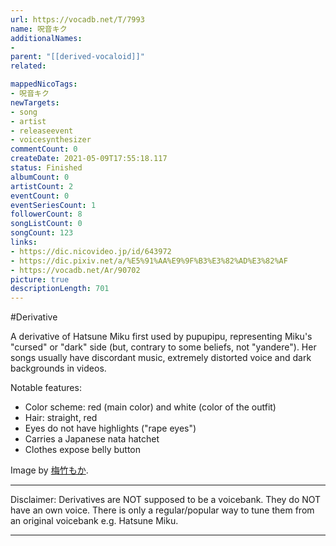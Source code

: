 ```yaml
---
url: https://vocadb.net/T/7993
name: 呪音キク
additionalNames: 
- 
parent: "[[derived-vocaloid]]"
related:

mappedNicoTags:
- 呪音キク
newTargets:
- song
- artist
- releaseevent
- voicesynthesizer
commentCount: 0
createDate: 2021-05-09T17:55:18.117
status: Finished
albumCount: 0
artistCount: 2
eventCount: 0
eventSeriesCount: 1
followerCount: 8
songListCount: 0
songCount: 123
links: 
- https://dic.nicovideo.jp/id/643972
- https://dic.pixiv.net/a/%E5%91%AA%E9%9F%B3%E3%82%AD%E3%82%AF
- https://vocadb.net/Ar/90702
picture: true
descriptionLength: 701
---
```


#Derivative

A derivative of Hatsune Miku first used by pupupipu, representing Miku's "cursed" or "dark" side (but, contrary to some beliefs, not "yandere").
Her songs usually have discordant music, extremely distorted voice and dark backgrounds in videos.

Notable features:
- Color scheme: red (main color) and white (color of the outfit)
- Hair: straight, red
- Eyes do not have highlights ("rape eyes")
- Carries a Japanese nata hatchet
- Clothes expose belly button

Image by [梅竹もか](https://www.pixiv.net/users/260575).
___
Disclaimer:
Derivatives are NOT supposed to be a voicebank. They do NOT have an own voice. There is only a regular/popular way to tune them from an original voicebank e.g. Hatsune Miku.

---


